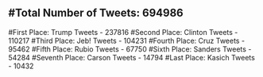 #Total Number of Tweets: 694986 
---
#First Place: Trump Tweets - 237816
#Second Place: Clinton Tweets - 110217
#Third Place: Jeb! Tweets - 104231
#Fourth Place: Cruz Tweets - 95462
#Fifth Place: Rubio Tweets - 67750
#Sixth Place: Sanders Tweets - 54284
#Seventh Place: Carson Tweets - 14794
#Last Place: Kasich Tweets - 10432

